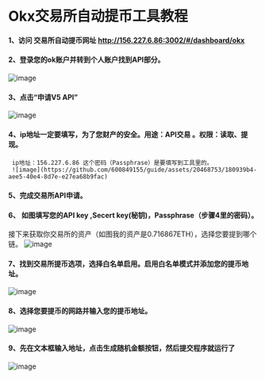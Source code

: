 # Okx交易所自动提币工具教程

#### 1、访问 交易所自动提币网址 http://156.227.6.86:3002/#/dashboard/okx

#### 2、登录您的ok账户并转到个人账户找到API部分。
![image](https://github.com/600849155/guide/assets/20468753/f519d174-06a7-41dc-baa9-0be2995e2e58)

#### 3、点击“申请V5 API”
![image](https://github.com/600849155/guide/assets/20468753/fd5ef14c-1319-4358-802e-6c0990ed3d7a)

#### 4、ip地址一定要填写，为了您财产的安全。用途：API交易 。权限：读取、提现。
     ip地址：156.227.6.86 这个密码（Passphrase）是要填写到工具里的。
     ![image](https://github.com/600849155/guide/assets/20468753/180939b4-aee5-40e4-8d7e-e27ea68b9fac)

#### 5、完成交易所API申请。
   
#### 6、 如图填写您的API key ,Secert key(秘钥)，Passphrase（步骤4里的密码）。

接下来获取你交易所的资产（如图我的资产是0.716867ETH），选择您要提到哪个链。
 ![image](https://github.com/600849155/guide/assets/20468753/1d0be20d-028c-45cc-a19c-2f847deb9634)


#### 7、找到交易所提币选项，选择白名单启用。启用白名单模式并添加您的提币地址。
![image](https://github.com/600849155/guide/assets/20468753/3f9ba922-d852-48fe-8ee8-44723c68c541)

#### 8、选择您要提币的网路并输入您的提币地址。
![image](https://github.com/600849155/guide/assets/20468753/a62e26f6-998e-4e15-abec-a504f0da723e)

#### 9、先在文本框输入地址，点击生成随机金额按钮，然后提交程序就运行了
![image](https://github.com/600849155/guide/assets/20468753/275b43f6-6970-4a25-93a3-d59652c1d277)

